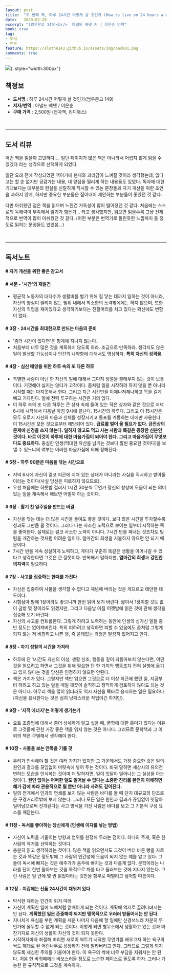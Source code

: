 ```yaml
---
layout: post
title:  "두 번째 책, 하루 24시간 어떻게 살 것인가 (How to live on 24 hours a day)"
date:   2020-02-28
excerpt: "(범우문고 149)<br/>  아널드 베넷 저 | 이은순 번역"
book: true
tag:
- 도서
- 인문
feature: https://sloth9143.github.io/assets/img/back01.png
comments: true
---
```


![](https://sloth9143.github.io/assets/img/book/book-02.jpg){: style="width:300px"}

## 책정보
   - **도서명** : 하루 24시간 어떻게 살 것인가(범우문고 149)
   - **저자/번역** : 아널드 베넷 / 이은순
   - **구매 가격** : 2,500원 (전자책, 리디북스)

&nbsp;&nbsp;

---

## 도서 리뷰
어떤 책을 읽을까 고민하다.... 일단 페이지가 많은 책은 아니라서 어렵지 않게 읽을 수 있겠다 라는 생각으로 선택하게 되었다.

일단 오래 전에 작성되었던 책이기에 현재와 괴리감이 느껴질 것이라 생각했는데, 없다고는 할 순 없지만 공감가는 내용, 내 양심을 찔리게 하는 내용들도 있었다. 독자에 대한 기대보다는 대부분의 현실을 신랄하게 직시할 수 있는 문장들과 자기 개선을 위한 조언을 과하지 않게, 하지만 중요한 부분들은 짚어내어 제안하는 부분들이 좋았던 것 같다.

다만 아쉬웠던 점은 책을 읽으며 느낀건 가독성이 많이 떨어졌던 것 같다. 처음에는 스스로의 독해력이 부족해서 읽기가 힘든가... 라고 생각했지만, 읽으면 읽을수록 그냥 전체적으로 번역이 많이 아쉬웠던 것 같다. 
(어떤 부분은 번역기로 돌린듯한 느낌까지 들 정도로 읽히는 문장들도 있었음...)

&nbsp;&nbsp;

---

## 독서노트

#### # 자기 개선을 위한 좋은 참고서

#### # 서문 - '시간'의 재발견
 - 평균적 노동자의 대다수가 생활비를 벌기 위해 힘 닿는 데까지 일하는 것이 아니라, 자신의 양심이 찔리지 않는 범위 내에서 최소한의 노력밖에에는 하지 않으며, 또한 자신의 직업을 재미있다고 생각하기보다는 진절머리를 치고 있다는 확신에도 변함이 없다.

#### # 3장 - 24시간을 최대한으로 만드는 마음의 준비
 - '좀더 시간이 있다면'은 핑계에 지나지 않는다.
 - 처음부터 너무 많은 것을 계획하지 않도록 하라. 조금으로 만족하라. 생각지도 않은 일이 발생할 가능성이나 인간의 나약함에 대해서도 명심하자. **특히 자신의 성격을.**

#### # 4장 - 심신 배양을 위한 하루 속의 또 다른 하루
 - 특별한 사람이 아닌 한 자신의 일에 대해서 그다지 정열을 불태우지 않는 것이 보통이다. 기껏해야 싫지는 않다가 고작이다. 좀처럼 일을 시작하려 하지 않을 뿐 아니라 시작할 때는 마지못해서 한다. 그리고 퇴근 시간만을 이제나저제나하고 목을 길게 빼고 기다린다. 일에 전력 투구하는 시간은 거의 없다.
 - 이 하루 속의 또 다른 하루는 큰 상자 속에 들어 있는 작은 상자와 같은 것으로 저녁 6시에 시작해서 다음날 아침 9시에 끝난다. 15시간의 하루다. 그리고 이 15시간은 모두 오로지 자신의 마음과 신체를 성장시키고 동포를 계몽하는 데에만 사용한다. 이 15시간은 모든 것으로부터 해방되어 있다. **급료를 벌어 올 필요가 없다. 금전상의 문제에 신경을 쓰지 않는다. 일하지 않고도 먹고 사는 사람과 똑같은 굉장한 신분인 것이다. 바로 이것이 하루에 대한 마음가짐이 되어야 한다. 그리고 마음가짐이 무엇보다도 중요하다.** 충실한 인생(막대한 유산을 남기는 것보다 훨씬 중요한 것이다)을 보낼 수 있느냐의 여부는 이러한 마음가짐에 의해 정해진다.

#### # 5장 - 하루 90분은 마음을 닦는 시간으로
 - 저녁 6시에 자신이 결코 피곤에 지쳐 있는 상태가 아니라는 사실을 직시하고 받아들이라는 것이다(사실 당신은 피로하지 않으므로).
 - 우선 처음에는 하룻밤 걸러서 1시간 30분씩 무언가 정신의 향상에 도움이 되는 의미 있는 일을 계속해서 해보면 어떨까 하는 것이다.

#### # 6장 - 활기 찬 일주일을 만드는 비결
 - 자신을 닦는 데는 더 많은 시간을 들여도 좋을 것이다. 보다 많은 시간을 투자할수록 성과도 그만큼 클 것이다. 그러나 나는 사소한 노력으로 보이는 일부터 시작하는 쪽을 좋아한다. 실제로는 결코 사소한 노력이 아니다. 7시간 반을 짜내는 것초차도 밀림을 개간하는 것처럼 어려운 일이다. 얼마간의 희생을 지불하지 않으면 안 되기 때문이다.
 - 7시간 반을 계속 성실하게 노력하고, 게다가 꾸준히 똑같은 생활을 이어나갈 수 있다고 생각한다면 그것은 큰 잘못이다. 반복해서 말하지만, **얼마간의 희생**과 **강인한 의지력**이 필요하다.

#### # 7장 - 사고를 집중하는 한때를 가진다
 - 자신은 집중하여 사물을 생각할 수 없다고 체념해 버리는 것은 게으르고 태만한 태도이다.
 - 시험삼아 밤에 1장이라도 좋으니까 한번 읽어 보기 바란다. 짧아서 1장이럴 것도 없이 금방 몇 장이라도 읽겠지만, 그리고 다음날 아침 어젯밤에 읽은 것에 관해 생각을 집중해 보기 바란다.
 - 자신의 사고를 컨트롤한다. 그렇게 하려고 노력하는 동안에 인생의 성가신 일들 중 반 정도는 없어져버린다. 특히 피하려고 생각하면 피할 수 있음에도 좀처럼 그렇게 되지 않는 저 비참하고 나쁜 병, 즉 쓸데없는 걱정은 말끔히 없어지고 만다.

#### # 8장 - 자기 성찰의 시간을 가져라
 - 하루에 단 1시간도 자신의 이성, 생활 신조, 행동을 깊이 되돌아보지 않는다면, 어떤 것을 얻으려고 하면서 그것을 위해 필요한 단 한 가지의 행동조차 전혀 실행에 옮기고 있지 않다는 것을 당신은 인정하지 않으면 안된다.
 - 책은 가치가 있다. 그렇지만 책만 읽으면 그것으로 더 이상 최근에 했던 일, 지금부터 하려고 하고 있는 일을 매일 깨끗이 솔직하고 정직하게 검토하지 않아도 되는 것은 아니다. 아무리 책을 많이 읽더라도 역시 자신을 똑바로 응시하는 일은 필요하다(자신을 응시한다는 것은 심히 낭패스러운 작업이긴 하지만).

#### # 9장 - '지적 에너지'는 어떻게 생기는가
 - 요트 조종법에 대해서 좀더 상세하게 알고 싶을 때, 문학에 대한 흥미가 없다는 이유로 그것들에 관한 가장 좋은 책을 읽지 않는 것은 아니다. 그러므로 문학책과 그 이외의 책은 구별해서 생각해야 한다.

#### # 10장 - 사물을 보는 안목을 기를 것
 - 우리가 인식해야 할 것은 여러 가지가 있지만 그 가운데서도 가장 중요한 것은 일의 원인과 결과를 끊임없이 머릿속에 넣어 두는 것이다. 바꿔 말하면 세상사의 유의전변하는 모습을 인식하는 것이며 더 말하자면, 일이 잇달아 일어나는 그 실상을 아는 것이다. **원인 없이는 어떠한 일도 일어날 수 없다는 소중한 진리를 완전히 이해하면 해가 감에 따라 관용적으로 될 뿐만 아니라 사려도 깊어진다.**
 - 일의 전개에서 인과의 연쇄를 보지 않는 사람은 바다를 볼 때 단지 대규모의 단조로운 구경거리로밖에 보지 않는다. 그러나 모든 일은 원인과 결과가 끊임없이 잇달아 일어남으로써 전개된다는 사고 방식을 가진 사람은 바다를 보고 그 기본적 구성 요소를 깨닫는다.

#### # 11장 - 독서를 좋아하는 당신에게 (인생에 이자를 낳는 방법)
 - 자신이 노력을 기울이는 방향과 범위를 한정해 두라는 점이다. 하나의 주제, 혹은 한 사람의 작가를 선택하는 것이다.
 - 충분히 읽고 생각하라는 것이다. 많은 책을 읽으면서도 그것이 버터 바른 빵을 자르는 것과 똑같은 정도밖에 그 사람의 인간성에 도움이 되지 않는 예를 알고 있다. 그들이 독서에 빠지는 것은 애주가가 음주에 빠지는 것과 다를게 없다. 문학이라는 나라를 단지 한번 돌아보는 것을 목적으로 차를 타고 둘러보는 것에 지나지 않는다. 그런 사람은 일 년에 몇 권 읽었다라는 것만을 함부로 떠벌리고 싶어할 따름이다.

#### # 12장 - 지갑에는 신품 24시간이 채워져 있다
 - 박식한 체하는 인간이 되지 마라
 - 자신이 계획한 일에 노예처럼 얽매이게 되는 것이다. 계획에 억지로 끌려다녀서는 안 된다. **계획했던 일은 존중해야 되지만 맹목적으로 우러러 받들어서는 안 된다.**
 - 지나치게 욕심을 부린 계획을 세운 나머지 다음에 할 일에만 신경쓰느라 차분히 무언가에 몰두할 수 없게 되는 것이다. 이렇게 되면 형무소에서 생활하고 있는 것과 마찬가지로 자신의 생활이 자신의 것이 되지 못한다.
 - 시작하자마자 좌절해 버리면 새로이 싹트기 시작한 무언가를 배우고자 하는 욕구의 싹도 제대로 된 어린나무로 성장하기 전에 말라버리고 만다. 그러므로 그렇게 되지 않도록 세심한 주의를 기울여야 한다. 이 욕구의 싹에 너무 부담을 지워서는 안 된다. 처음 한 바퀴째에는 바보스러울 정도로 느슨한 페이스로 돌도록 하자. 그러나 가능한 한 규칙적으로 그것을 계속하자.
